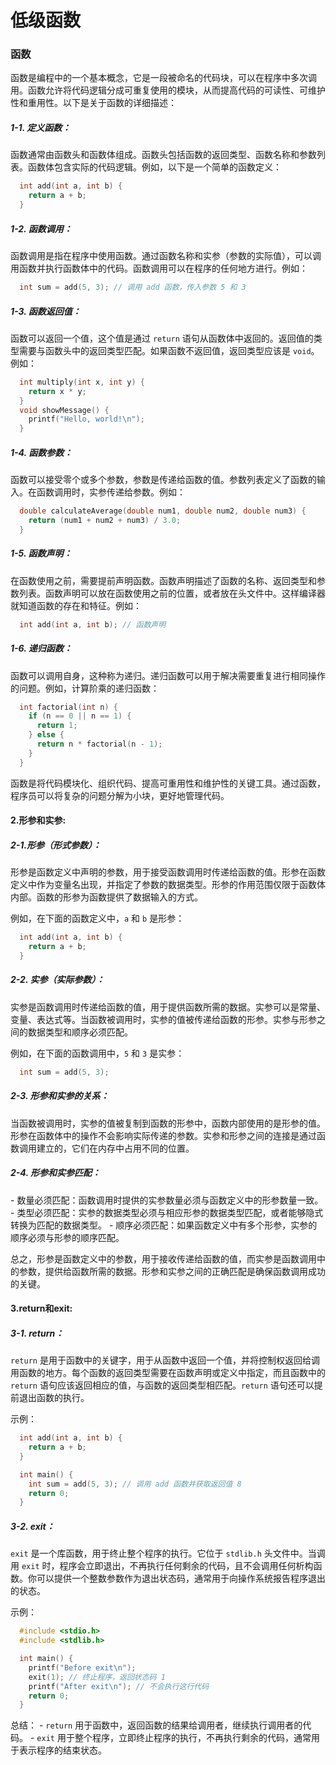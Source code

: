 # 低级函数


### 函数

函数是编程中的一个基本概念，它是一段被命名的代码块，可以在程序中多次调用。函数允许将代码逻辑分成可重复使用的模块，从而提高代码的可读性、可维护性和重用性。以下是关于函数的详细描述：

##### 1-1. **定义函数**：

  函数通常由函数头和函数体组成。函数头包括函数的返回类型、函数名称和参数列表。函数体包含实际的代码逻辑。例如，以下是一个简单的函数定义：

```c
  int add(int a, int b) {
    return a + b;
  }

```

##### 1-2. **函数调用**：

  函数调用是指在程序中使用函数。通过函数名称和实参（参数的实际值），可以调用函数并执行函数体中的代码。函数调用可以在程序的任何地方进行。例如：

```c
  int sum = add(5, 3); // 调用 add 函数，传入参数 5 和 3
```

##### 1-3. **函数返回值**：

  函数可以返回一个值，这个值是通过 `return` 语句从函数体中返回的。返回值的类型需要与函数头中的返回类型匹配。如果函数不返回值，返回类型应该是 `void`。例如：

```c
  int multiply(int x, int y) {
    return x * y;
  }
  void showMessage() {
    printf("Hello, world!\n");
  }
```

##### 1-4. **函数参数**：

  函数可以接受零个或多个参数，参数是传递给函数的值。参数列表定义了函数的输入。在函数调用时，实参传递给参数。例如：

```c
  double calculateAverage(double num1, double num2, double num3) {
    return (num1 + num2 + num3) / 3.0;
  }

```

##### 1-5. **函数声明**：

  在函数使用之前，需要提前声明函数。函数声明描述了函数的名称、返回类型和参数列表。函数声明可以放在函数使用之前的位置，或者放在头文件中。这样编译器就知道函数的存在和特征。例如：

```c
  int add(int a, int b); // 函数声明
```

##### 1-6. **递归函数**：

  函数可以调用自身，这种称为递归。递归函数可以用于解决需要重复进行相同操作的问题。例如，计算阶乘的递归函数：

```c
  int factorial(int n) {
    if (n == 0 || n == 1) {
      return 1;
    } else {
      return n * factorial(n - 1);
    }
  }
```

函数是将代码模块化、组织代码、提高可重用性和维护性的关键工具。通过函数，程序员可以将复杂的问题分解为小块，更好地管理代码。

#### 2.形参和实参:

##### 2-1.**形参（形式参数）**：

  形参是函数定义中声明的参数，用于接受函数调用时传递给函数的值。形参在函数定义中作为变量名出现，并指定了参数的数据类型。形参的作用范围仅限于函数体内部。函数的形参为函数提供了数据输入的方式。

  例如，在下面的函数定义中，`a` 和 `b` 是形参：

```c
  int add(int a, int b) {
    return a + b;
  }
```

##### 2-2.  **实参（实际参数）**：

  实参是函数调用时传递给函数的值，用于提供函数所需的数据。实参可以是常量、变量、表达式等。当函数被调用时，实参的值被传递给函数的形参。实参与形参之间的数据类型和顺序必须匹配。

  例如，在下面的函数调用中，`5` 和 `3` 是实参：

```c
  int sum = add(5, 3);
```

##### 2-3. **形参和实参的关系**：

  当函数被调用时，实参的值被复制到函数的形参中，函数内部使用的是形参的值。形参在函数体中的操作不会影响实际传递的参数。实参和形参之间的连接是通过函数调用建立的，它们在内存中占用不同的位置。

##### 2-4. **形参和实参匹配**：

  \- 数量必须匹配：函数调用时提供的实参数量必须与函数定义中的形参数量一致。
  \- 类型必须匹配：实参的数据类型必须与相应形参的数据类型匹配，或者能够隐式转换为匹配的数据类型。
  \- 顺序必须匹配：如果函数定义中有多个形参，实参的顺序必须与形参的顺序匹配。

总之，形参是函数定义中的参数，用于接收传递给函数的值，而实参是函数调用中的参数，提供给函数所需的数据。形参和实参之间的正确匹配是确保函数调用成功的关键。

#### 3.return和exit:

##### 3-1. **return**：

  `return` 是用于函数中的关键字，用于从函数中返回一个值，并将控制权返回给调用函数的地方。每个函数的返回类型需要在函数声明或定义中指定，而且函数中的 `return` 语句应该返回相应的值，与函数的返回类型相匹配。`return` 语句还可以提前退出函数的执行。

  示例：

```c
  int add(int a, int b) {
    return a + b;
  }

  int main() {
    int sum = add(5, 3); // 调用 add 函数并获取返回值 8
    return 0;
  }
```

##### 3-2. **exit**：

  `exit` 是一个库函数，用于终止整个程序的执行。它位于 `stdlib.h` 头文件中。当调用 `exit` 时，程序会立即退出，不再执行任何剩余的代码，且不会调用任何析构函数。你可以提供一个整数参数作为退出状态码，通常用于向操作系统报告程序退出的状态。

  示例：

```c
  #include <stdio.h>
  #include <stdlib.h>

  int main() {
    printf("Before exit\n");
    exit(1); // 终止程序，返回状态码 1
    printf("After exit\n"); // 不会执行这行代码
    return 0;
  }
```

总结：
\- `return` 用于函数中，返回函数的结果给调用者，继续执行调用者的代码。
\- `exit` 用于整个程序，立即终止程序的执行，不再执行剩余的代码，通常用于表示程序的结束状态。
